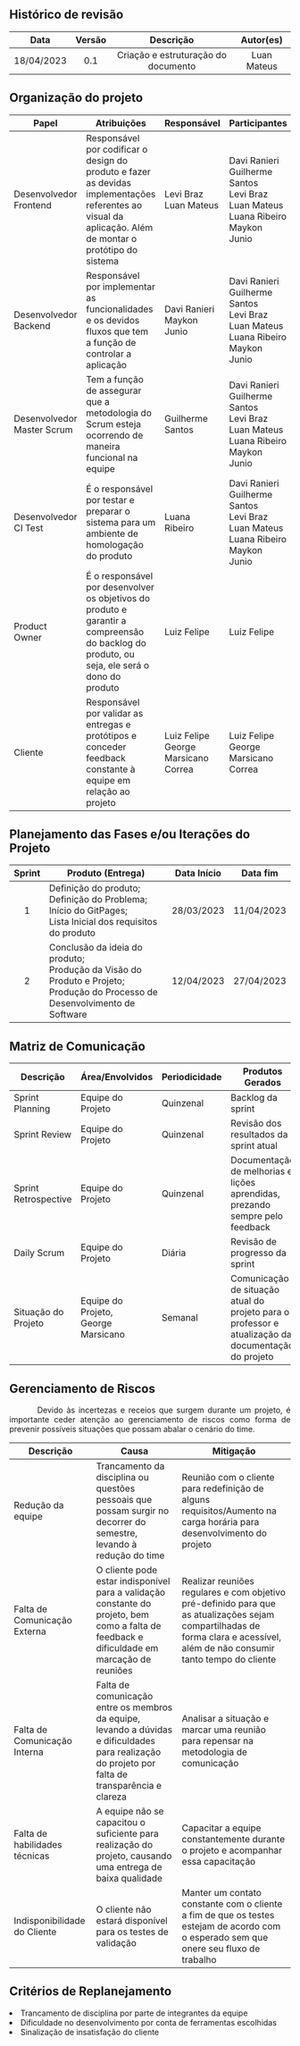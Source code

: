 ## Histórico de revisão

|    Data    | Versão |              Descrição              |  Autor(es)  |
| :--------: | :----: | :---------------------------------: | :---------: |
| 18/04/2023 |  0.1   | Criação e estruturação do documento | Luan Mateus |

## Organização do projeto

| Papel                      | Atribuições                                                                                                                                               | Responsável                              | Participantes                                                                                       |
| -------------------------- | --------------------------------------------------------------------------------------------------------------------------------------------------------- | ---------------------------------------- | --------------------------------------------------------------------------------------------------- |
| Desenvolvedor Frontend     | Responsável por codificar o design do produto e fazer as devidas implementações referentes ao visual da aplicação. Além de montar o protótipo do sistema | Levi Braz<br> Luan Mateus                | Davi Ranieri<br> Guilherme Santos<br> Levi Braz<br> Luan Mateus<br> Luana Ribeiro<br> Maykon Junio |
| Desenvolvedor Backend      | Responsável por implementar as funcionalidades e os devidos fluxos que tem a função de controlar a aplicação                                              | Davi Ranieri<br> Maykon Junio           | Davi Ranieri<br> Guilherme Santos<br> Levi Braz<br> Luan Mateus<br> Luana Ribeiro<br> Maykon Junio  |
| Desenvolvedor Master Scrum | Tem a função de assegurar que a metodologia do Scrum esteja ocorrendo de maneira funcional na equipe                                                     | Guilherme Santos                         | Davi Ranieri<br> Guilherme Santos<br> Levi Braz<br> Luan Mateus<br> Luana Ribeiro<br> Maykon Junio  |
| Desenvolvedor CI Test      | É o responsável por testar e preparar o sistema para um ambiente de homologação do produto                                                                | Luana Ribeiro                            | Davi Ranieri<br> Guilherme Santos<br> Levi Braz<br> Luan Mateus<br> Luana Ribeiro<br> Maykon Junio  |
| Product Owner              | É o responsável por desenvolver os objetivos do produto e garantir a compreensão do backlog do produto, ou seja, ele será o dono do produto              | Luiz Felipe                              | Luiz Felipe                                                                                          |
| Cliente                    | Responsável por validar as entregas e protótipos e conceder feedback constante à equipe em relação ao projeto                                            | Luiz Felipe <br> George Marsicano Correa | Luiz Felipe <br> George Marsicano Correa                                                            |

## Planejamento das Fases e/ou Iterações do Projeto

| Sprint | Produto (Entrega)                                                                                                                 | Data Início | Data fim   |
| :----: | --------------------------------------------------------------------------------------------------------------------------------- | ----------- | ---------- |
|   1    | Definição do produto;<br>Definição do Problema;<br>Início do GitPages;<br>Lista Inicial dos requisitos do produto                | 28/03/2023  | 11/04/2023 |
|   2    | Conclusão da ideia do produto;<br>Produção da Visão do Produto e Projeto;<br>Produção do Processo de Desenvolvimento de Software | 12/04/2023  | 27/04/2023 |

## Matriz de Comunicação

| Descrição            | Área/Envolvidos                         | Periodicidade | Produtos Gerados                                                                                   |
| -------------------- | --------------------------------------- | ------------- | -------------------------------------------------------------------------------------------------- |
| Sprint Planning      | Equipe do Projeto                       | Quinzenal     | Backlog da sprint                                                                                 |
| Sprint Review        | Equipe do Projeto                       | Quinzenal     | Revisão dos resultados da sprint atual                                                             |
| Sprint Retrospective | Equipe do Projeto                       | Quinzenal     | Documentação de melhorias e lições aprendidas, prezando sempre pelo feedback                       |
| Daily Scrum          | Equipe do Projeto                       | Diária        | Revisão de progresso da sprint                                                                     |
| Situação do Projeto  | Equipe do Projeto,<br> George Marsicano | Semanal       | Comunicação de situação atual do projeto para o professor e atualização da documentação do projeto |

## Gerenciamento de Riscos

<p style="text-indent: 50px;text-align: justify;">
Devido às incertezas e receios que surgem durante um projeto, é importante ceder atenção ao gerenciamento de riscos como forma de prevenir possíveis situações que possam abalar o cenário do time.
</p>

| Descrição                     | Causa                                                                                                                                             | Mitigação                                                                                                                                                                      |
| ----------------------------- | ------------------------------------------------------------------------------------------------------------------------------------------------- | ------------------------------------------------------------------------------------------------------------------------------------------------------------------------------ |
| Redução da equipe             | Trancamento da disciplina ou questões pessoais que possam surgir no decorrer do semestre, levando à redução do time                              | Reunião com o cliente para redefinição de alguns requisitos/Aumento na carga horária para desenvolvimento do projeto                                                          |
| Falta de Comunicação Externa  | O cliente pode estar indisponível para a validação constante do projeto, bem como a falta de feedback e dificuldade em marcação de reuniões       | Realizar reuniões regulares e com objetivo pré-definido para que as atualizações sejam compartilhadas de forma clara e acessível, além de não consumir tanto tempo do cliente |
| Falta de Comunicação Interna  | Falta de comunicação entre os membros da equipe, levando a dúvidas e dificuldades para realização do projeto por falta de transparência e clareza | Analisar a situação e marcar uma reunião para repensar na metodologia de comunicação
| Falta de habilidades técnicas | A equipe não se capacitou o suficiente para realização do projeto, causando uma entrega de baixa qualidade                                        | Capacitar a equipe constantemente durante o projeto e acompanhar essa capacitação|
| Indisponibilidade do Cliente | O cliente não estará disponível para os testes de validação|Manter um contato constante com o cliente a fim de que os testes estejam de acordo com o esperado sem que onere seu fluxo de trabalho|

## Critérios de Replanejamento

<li>Trancamento de disciplina por parte de integrantes da equipe</li>
<li>Dificuldade no desenvolvimento por conta de ferramentas escolhidas</li>
<li>Sinalização de insatisfação do cliente</li>

